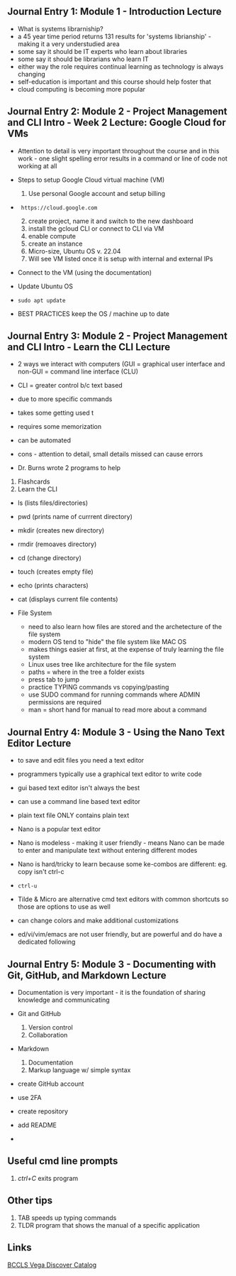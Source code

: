Journal Entry 1: Module 1 - Introduction Lecture
---
- What is systems librarniship?
- a 45 year time period returns 131 results for 'systems librianship' - making it a very understudied area
- some say it should be IT experts who learn about libraries
- some say it should be librarians who learn IT
- either way the role requires continual learning as technology is always changing
- self-education is important and this course should help foster that
- cloud computing is becoming more popular

Journal Entry 2: Module 2 - Project Management and CLI Intro - Week 2 Lecture: Google Cloud for VMs
---
- Attention to detail is very important throughout the course and in this work - one slight spelling error results in a command or line of code not working at all

- Steps to setup Google Cloud virtual machine (VM)
  1. Use personal Google account and setup billing
-      https://cloud.google.com
  2. create project, name it and switch to the new dashboard
  3. install the gcloud CLI or connect to CLI via VM
  4. enable compute
  5. create an instance
  6. Micro-size, Ubuntu OS v. 22.04
  7. Will see VM listed once it is setup with internal and external IPs

- Connect to the VM (using the documentation)
- Update Ubuntu OS
-     sudo apt update
- BEST PRACTICES keep the OS / machine up to date

Journal Entry 3: Module 2 - Project Management and CLI Intro - Learn the CLI Lecture
---
- 2 ways we interact with computers (GUI = graphical user interface and non-GUI = command line interface (CLU)
- CLI = greater control b/c text based
-   due to more specific commands
-   takes some getting used t
-   requires some memorization
-   can be automated
-   cons - attention to detail, small details missed can cause errors
  
-   Dr. Burns wrote 2 programs to help
  1. Flashcards
  2. Learn the CLI
     
- ls (lists files/directories)
- pwd (prints name of currrent directory)
- mkdir (creates new directory)
- rmdir (remoaves directory)
- cd (change directory)
- touch (creates empty file)
- echo (prints characters)
- cat (displays current file contents)

- File System
   - need to also learn how files are stored and the archetecture of the file system
   - modern OS tend to "hide" the file system like MAC OS
   - makes things easier at first, at the expense of truly learning the file system
   - Linux uses tree like architecture for the file system
   - paths = where in the tree a folder exists
   - press tab to jump
   - practice TYPING commands vs copying/pasting
   - use SUDO command for running commands where ADMIN permissions are required
   - man = short hand for manual to read more about a command

Journal Entry 4: Module 3 - Using the Nano Text Editor Lecture
---
- to save and edit files you need a text editor
- programmers typically use a graphical text editor to write code
- gui based text editor isn't always the best
- can use a command line based text editor
- plain text file ONLY contains plain text

- Nano is a popular text editor
- Nano is modeless - making it user friendly - means Nano can be made to enter and manipulate text without entering different modes
- Nano is hard/tricky to learn because some ke-combos are different: eg. copy isn't ctrl-c
-     ctrl-u
- Tilde & Micro are alternative cmd text editors with common shortcuts so those are options to use as well
- can change colors and make additional customizations
- ed/vi/vim/emacs are not user friendly, but are powerful and do have a dedicated following





Journal Entry 5: Module 3 - Documenting with Git, GitHub, and Markdown Lecture
---
- Documentation is very important - it is the foundation of sharing knowledge and communicating

- Git and GitHub
   1. Version control
   2. Collaboration

- Markdown
  1. Documentation
  2. Markup language w/ simple syntax

 - create GitHub account
 - use 2FA
 - create repository
 - add README
 - 


Useful cmd line prompts
---
1. *ctrl+C*
     exits program  

Other tips
---
1. TAB speeds up typing commands
2. TLDR program that shows the manual of a specific application 

Links
---
[BCCLS Vega Discover Catalog](https://search.bccls.org)
